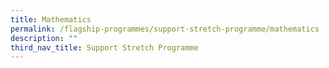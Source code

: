 ```yaml
---
title: Mathematics
permalink: /flagship-programmes/support-stretch-programme/mathematics
description: ""
third_nav_title: Support Stretch Programme
---
```

